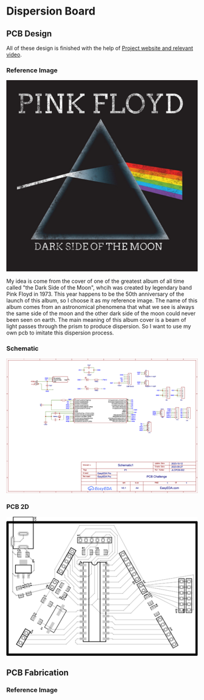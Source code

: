 # Dispersion Board

## PCB Design

All of these design is finished with the help of [Project website and relevant video](https://www.dwbowen.com/telepresent-wind).

### Reference Image

![the dark side of the moon](./Design/thedarksideofthemoon.jpeg)

My idea is come from the cover of one of the greatest album of all time called "the Dark Side of the Moon", whcih was created by legendary band Pink Floyd in 1973. This year happens to be the 50th anniversary of the launch of this album, so I choose it as my reference image. The name of this album comes from an astronomical phenomena that what we see is always the same side of the moon and the other dark side of the moon could never been seen on earth. The main meaning of this album cover is a beam of light passes through the prism to produce dispersion. So I want to use my own pcb to imitate this dispersion process.

### Schematic

![Schematic](./Design/Schematic.png)

### PCB 2D

![PCB2D](./Design/PCB.png)

## PCB Fabrication

### Reference Image

